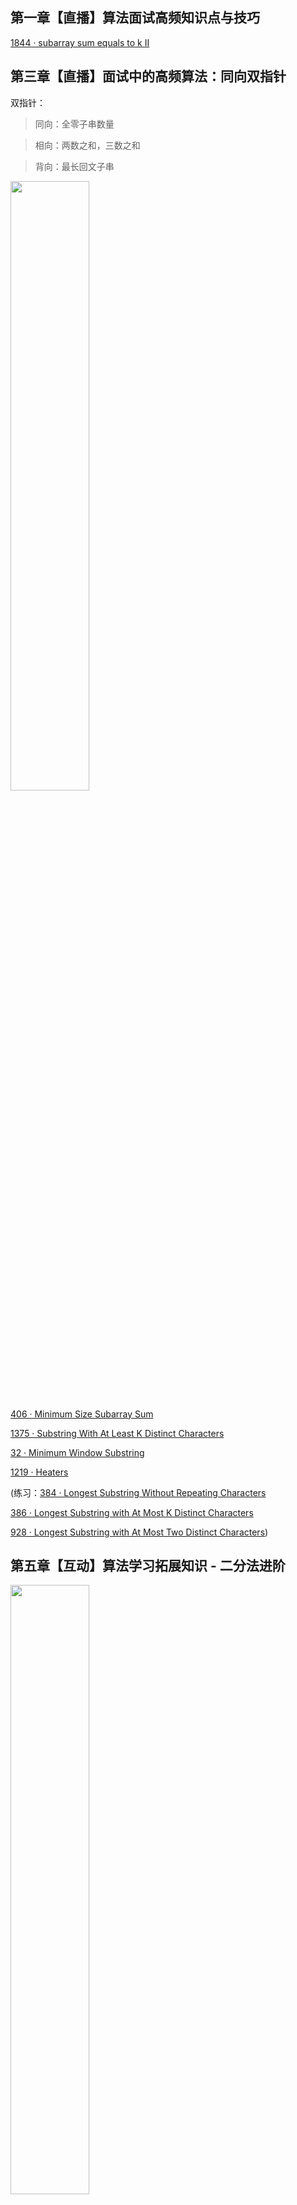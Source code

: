 ## 第一章【直播】算法面试高频知识点与技巧
[1844 · subarray sum equals to k II](https://github.com/mazexiaozhoulu/Leetcode-/blob/58172b3504aea63bf73eb74e2195c191cba27f8a/lintcode%201844%20%C2%B7%20subarray%20sum%20equals%20to%20k%20II.md)

## 第三章【直播】面试中的高频算法：同向双指针

双指针：

> 同向：全零子串数量

> 相向：两数之和，三数之和

> 背向：最长回文子串

<img src="https://user-images.githubusercontent.com/60911066/152033181-cfe5125a-705b-4d90-b774-5bf0f97ccbd0.jpg" width="50%" height="50%">

[406 · Minimum Size Subarray Sum](https://github.com/mazexiaozhoulu/Leetcode-/blob/d4602af78fad15b4b41d8b11ca68aa8e957dcfc6/leetcode.406%20%C2%B7%20Minimum%20Size%20Subarray%20Sum.md)

[1375 · Substring With At Least K Distinct Characters](https://github.com/mazexiaozhoulu/Leetcode-/blob/775d27ca91c4fa610d94dcc1435841e0184dc943/lintcode.1375%20%C2%B7%20Substring%20With%20At%20Least%20K%20Distinct%20Characters.md)

[32 · Minimum Window Substring](https://github.com/mazexiaozhoulu/Leetcode-/blob/205856d6dbece04180ecf2b6b0eacd5d66bf0f3b/lintcode.32%20%C2%B7%20Minimum%20Window%20Substring.md)

[1219 · Heaters](https://github.com/mazexiaozhoulu/Leetcode-/blob/d6cc1363a3e4e1aa739de57f0cbffde51e5c9ded/lintcode.1219%20%C2%B7%20Heaters.md)

(练习：[384 · Longest Substring Without Repeating Characters](https://github.com/mazexiaozhoulu/Leetcode-/blob/7e3bad3b2851d5fd11c3f34665f08af0ace78048/lintcode.384%20%C2%B7%20Longest%20Substring%20Without%20Repeating%20Characters.md)

[386 · Longest Substring with At Most K Distinct Characters](https://github.com/mazexiaozhoulu/Leetcode-/blob/cadfe114aa1f4ed5c2ef1f366128d4b37ac7c6f0/lintcode.386%20%C2%B7%20Longest%20Substring%20with%20At%20Most%20K%20Distinct%20Characters.md)

[928 · Longest Substring with At Most Two Distinct Characters](https://github.com/mazexiaozhoulu/Leetcode-/blob/9e41465c9843e63fe702455fa779305ebfe79b58/lintcode.928%20%C2%B7%20Longest%20Substring%20with%20At%20Most%20Two%20Distinct%20Characters.md))

## 第五章【互动】算法学习拓展知识 - 二分法进阶

<img src="https://user-images.githubusercontent.com/60911066/152246625-4b387f69-90f5-4681-93cc-d05258ac2584.png" width="50%" height="50%">

二分法标准模板

<img src="https://user-images.githubusercontent.com/60911066/152596201-d42200c5-f5c1-49d8-bdb0-cf225e6c6834.png" width="50%" height="50%">

[159 · Find Minimum in Rotated Sorted Array](https://github.com/mazexiaozhoulu/Leetcode-/blob/d8ad8717bcf630aa8886984b32bfec492bf7502d/lintcode.159%20%C2%B7%20Find%20Minimum%20in%20Rotated%20Sorted%20Array.md)

[183 · Wood Cut](https://github.com/mazexiaozhoulu/Leetcode-/blob/c039ca9bd9941e5a0ac87d7bd46786951e6a4800/lintcode.183%20%C2%B7%20Wood%20Cut.md)

练习([1507 · Shortest Subarray with Sum at Least K](https://github.com/mazexiaozhoulu/Leetcode-/blob/71b220a5e6e903c2a2aaebd79fcd8aaf8496fc94/lintcode.1507%20%C2%B7%20Shortest%20Subarray%20with%20Sum%20at%20Least%20K.md)

[1272 · Kth Smallest Element in a Sorted Matrix](https://github.com/mazexiaozhoulu/Leetcode-/blob/15c906597f6749c0e464dd4c2754db72346c4443/lintcode.1272%20%C2%B7%20Kth%20Smallest%20Element%20in%20a%20Sorted%20Matrix.md)

[460 · Find K Closest Elements](https://github.com/mazexiaozhoulu/Leetcode-/blob/33a7e8776746b6c6a8ae33d607c03ab3e3931aca/lintcode%20460%20%C2%B7%20Find%20K%20Closest%20Elements.md)

[75 · Find Peak Element](https://github.com/mazexiaozhoulu/Leetcode-/blob/e0c4380f7f3477bdfa0247af2f91cd6a3ba10a4c/lintcode.75%20%C2%B7%20Find%20Peak%20Element.md)）
## 第六章 滑窗型双指针与隔板法

[1849 · Grumpy Bookstore Owner](https://github.com/mazexiaozhoulu/Leetcode-/blob/aa1f0c01ff76709637556fd134f0e1384cb31918/lintcode.1849%20%C2%B7%20Grumpy%20Bookstore%20Owner.md)

<img src="https://user-images.githubusercontent.com/60911066/152465097-72b2f2cb-4f5b-4acd-a2a1-5a33d854172a.png" width="50%" height="50%">

[151 · Best Time to Buy and Sell Stock III]超时隔板法

<img src="https://user-images.githubusercontent.com/60911066/152468036-34357720-c046-4cf8-8f27-2d92f4006cf1.png" width="50%" height="50%">

## 第七章【互动】BFS基础知识回顾

基础模版

<img src="https://user-images.githubusercontent.com/60911066/152627082-1942aae3-40b4-4359-a177-6eb9ba93f3ae.png" width="30%" height="30%">

分层模版

<img src="https://user-images.githubusercontent.com/60911066/152627247-637cf937-2346-44a8-a8e0-af8fbd1fe31a.png" width="30%" height="30%">

分层模版优化 字典优化

<img src="https://user-images.githubusercontent.com/60911066/152655839-a89e6c17-f6e9-4755-a8bc-b5ffd7363b9b.png" width="30%" height="30%"> 

拓扑排序

<img src="https://user-images.githubusercontent.com/60911066/152627633-59e71af5-e19d-4d4c-8d5a-ab434e10cbc3.png" width="50%" height="50%"> 

[630 · Knight Shortest Path II](https://github.com/mazexiaozhoulu/Leetcode-/blob/9d22fa873b476c1a4640c5e00fe1d2d95919c741/lintcode.630%20%C2%B7%20Knight%20Shortest%20Path%20II.md)

## 第八章【互动】DFS课前预习内容

[1181 · Diameter of Binary Tree](https://github.com/mazexiaozhoulu/Leetcode-/blob/fa24ffcea82a6ffce4cacad81291a11581ed3570/lintcode.1181%20%C2%B7%20Diameter%20of%20Binary%20Tree.md)

## 第九章【直播】BFS进阶与最短路算法

BFS 的运用场景

>连通块，

>拓扑，

>最短路径

[1565 · Modern Ludo I](https://github.com/mazexiaozhoulu/Leetcode-/blob/f78df923c7d74a68d8a3e80239c42d0bc66e027a/lintcode.1565%20%C2%B7%20Modern%20Ludo%20I.md)

[789 · The Maze III](https://github.com/mazexiaozhoulu/Leetcode-/blob/d85f8bda5781890c2085167b11c5db8394123b74/lintcode.789%20%C2%B7%20The%20Maze%20III.md)

[794 · Sliding Puzzle II](https://github.com/mazexiaozhoulu/Leetcode-/blob/ba60b5ae32418c2837a4c62a8a983806645741d3/lintcod.794%20%C2%B7%20Sliding%20Puzzle%20II.md)

练习
（[787 · The Maze](https://github.com/mazexiaozhoulu/Leetcode-/blob/3caed35bb4a1d0a17e4f4de7bf10f5990c9acaee/lintcode.787%20%C2%B7%20The%20Maze.md)

[1911 · As Far from Land as Possible](https://github.com/mazexiaozhoulu/Leetcode-/blob/ff6a2b54f40f4c6c6ffa6d5d08f26284adc01810/lintcode.1911%20%C2%B7%20As%20Far%20from%20Land%20as%20Possible.md)

[941 · Sliding Puzzle](https://github.com/mazexiaozhoulu/Leetcode-/blob/94b2099df135d5575abecac9b5a4c093cef1e232/lintcode.941%20%C2%B7%20Sliding%20Puzzle.md)）

## 第十一章【直播】DFS进阶
### 树的分治和遍历
![image](https://user-images.githubusercontent.com/60911066/153771523-2f1273b1-edd7-4533-8a11-9943d1f5348a.png)
![image](https://user-images.githubusercontent.com/60911066/153771531-acc57fbf-b8ca-4167-b751-3b111eeda2c0.png)

[lintcode.1360 · Symmetric Tree](https://github.com/mazexiaozhoulu/Leetcode-/blob/a6940b540793bc78adf6cace2086cb676fdecd2e/lintcode.1360%20%C2%B7%20Symmetric%20Tree.md)

[lintcode. 94 · Binary Tree Maximum Path Sum](https://github.com/mazexiaozhoulu/Leetcode-/blob/cbdbaee5c6978a507f633a212842dce5936e9ca2/lintcode.%2094%20%C2%B7%20Binary%20Tree%20Maximum%20Path%20Sum.md)

[lintcode.634 · Word Squares](https://github.com/mazexiaozhoulu/Leetcode-/blob/e68c262562663693935428594aa5602bc6a96b38/lintcode.634%20%C2%B7%20Word%20Squares.md)

### 连通块 bfs
[lintcode 433 · Number of Islands](https://github.com/mazexiaozhoulu/Leetcode-/blob/c8ffdb2fdb725b09a14fb1d6ce2a34ae9f61cfae/lintcode%20433%20%C2%B7%20Number%20of%20Islands.md)

[lintcode 1430 · Similar String Groups](https://github.com/mazexiaozhoulu/Leetcode-/blob/12832bb4387053ac8a4f282c0bbd87e7110e64a4/lintcode.1430%20%C2%B7%20Similar%20String%20Groups.md)

[lintcode 1428 · Keys and Rooms](https://github.com/mazexiaozhoulu/Leetcode-/blob/617b82ead68d1aeb1bb557efb1b84420787aaa45/lintcode.1428%20%C2%B7%20Keys%20and%20Rooms.md)

## 第二十一章【直播】连通性问题通解：并查集
[lintcode 433 · Number of Islands](https://github.com/mazexiaozhoulu/Leetcode-/blob/aca2f51611a755a7abdbb511d71f7e3867e61aee/lintcode%20433%20%C2%B7%20Number%20of%20Islands.md)
